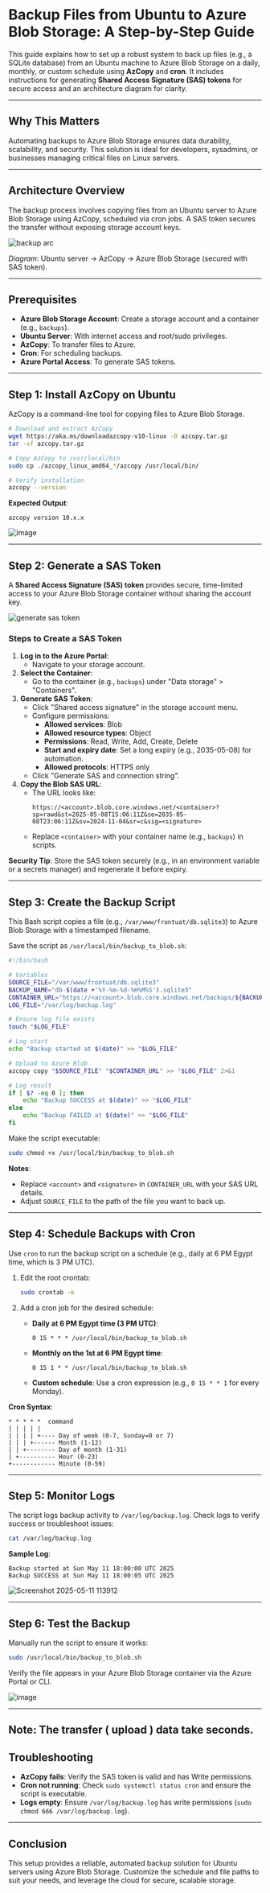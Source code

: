 # Backup Files from Ubuntu to Azure Blob Storage: A Step-by-Step Guide

This guide explains how to set up a robust system to back up files (e.g., a SQLite database) from an Ubuntu machine to Azure Blob Storage on a daily, monthly, or custom schedule using **AzCopy** and **cron**. It includes instructions for generating **Shared Access Signature (SAS) tokens** for secure access and an architecture diagram for clarity.

---

## Why This Matters
Automating backups to Azure Blob Storage ensures data durability, scalability, and security. This solution is ideal for developers, sysadmins, or businesses managing critical files on Linux servers.

---

## Architecture Overview
The backup process involves copying files from an Ubuntu server to Azure Blob Storage using AzCopy, scheduled via cron jobs. A SAS token secures the transfer without exposing storage account keys.

![backup arc](https://github.com/user-attachments/assets/e135af89-5af5-4145-8205-6199e3f4c5f5)

*Diagram*: Ubuntu server → AzCopy → Azure Blob Storage (secured with SAS token).

---

## Prerequisites
- **Azure Blob Storage Account**: Create a storage account and a container (e.g., `backups`).
- **Ubuntu Server**: With internet access and root/sudo privileges.
- **AzCopy**: To transfer files to Azure.
- **Cron**: For scheduling backups.
- **Azure Portal Access**: To generate SAS tokens.

---

## Step 1: Install AzCopy on Ubuntu
AzCopy is a command-line tool for copying files to Azure Blob Storage.

```bash
# Download and extract AzCopy
wget https://aka.ms/downloadazcopy-v10-linux -O azcopy.tar.gz
tar -xf azcopy.tar.gz

# Copy AzCopy to /usr/local/bin
sudo cp ./azcopy_linux_amd64_*/azcopy /usr/local/bin/

# Verify installation
azcopy --version
```

**Expected Output**:
```
azcopy version 10.x.x
```
![image](https://github.com/user-attachments/assets/24be6592-ba7e-4396-b7ae-e981c7096219)

---

## Step 2: Generate a SAS Token
A **Shared Access Signature (SAS) token** provides secure, time-limited access to your Azure Blob Storage container without sharing the account key.

![generate sas token ](https://github.com/user-attachments/assets/698495b0-afd7-461c-befc-cc54cf516756)

### Steps to Create a SAS Token
1. **Log in to the Azure Portal**:
   - Navigate to your storage account.
2. **Select the Container**:
   - Go to the container (e.g., `backups`) under "Data storage" > "Containers".
3. **Generate SAS Token**:
   - Click "Shared access signature" in the storage account menu.
   - Configure permissions:
     - **Allowed services**: Blob
     - **Allowed resource types**: Object
     - **Permissions**: Read, Write, Add, Create, Delete
     - **Start and expiry date**: Set a long expiry (e.g., 2035-05-08) for automation.
     - **Allowed protocols**: HTTPS only
   - Click "Generate SAS and connection string".
4. **Copy the Blob SAS URL**:
   - The URL looks like:
     ```
     https://<account>.blob.core.windows.net/<container>?sp=rawd&st=2025-05-08T15:06:11Z&se=2035-05-08T23:06:11Z&sv=2024-11-04&sr=c&sig=<signature>
     ```
   - Replace `<container>` with your container name (e.g., `backups`) in scripts.

**Security Tip**: Store the SAS token securely (e.g., in an environment variable or a secrets manager) and regenerate it before expiry.

---

## Step 3: Create the Backup Script
This Bash script copies a file (e.g., `/var/www/frontuat/db.sqlite3`) to Azure Blob Storage with a timestamped filename.

Save the script as `/usr/local/bin/backup_to_blob.sh`:

```bash
#!/bin/bash

# Variables
SOURCE_FILE="/var/www/frontuat/db.sqlite3"
BACKUP_NAME="db-$(date +'%Y-%m-%d-%H%M%S').sqlite3"
CONTAINER_URL="https://<account>.blob.core.windows.net/backups/${BACKUP_NAME}?sp=rawd&st=2025-05-08T15:06:11Z&se=2035-05-08T23:06:11Z&sv=2024-11-04&sr=c&sig=<signature>"
LOG_FILE="/var/log/backup.log"

# Ensure log file exists
touch "$LOG_FILE"

# Log start
echo "Backup started at $(date)" >> "$LOG_FILE"

# Upload to Azure Blob
azcopy copy "$SOURCE_FILE" "$CONTAINER_URL" >> "$LOG_FILE" 2>&1

# Log result
if [ $? -eq 0 ]; then
    echo "Backup SUCCESS at $(date)" >> "$LOG_FILE"
else
    echo "Backup FAILED at $(date)" >> "$LOG_FILE"
fi
```

Make the script executable:
```bash
sudo chmod +x /usr/local/bin/backup_to_blob.sh
```

**Notes**:
- Replace `<account>` and `<signature>` in `CONTAINER_URL` with your SAS URL details.
- Adjust `SOURCE_FILE` to the path of the file you want to back up.

---

## Step 4: Schedule Backups with Cron
Use `cron` to run the backup script on a schedule (e.g., daily at 6 PM Egypt time, which is 3 PM UTC).

1. Edit the root crontab:
   ```bash
   sudo crontab -e
   ```

2. Add a cron job for the desired schedule:
   - **Daily at 6 PM Egypt time (3 PM UTC)**:
     ```
     0 15 * * * /usr/local/bin/backup_to_blob.sh
     ```
   - **Monthly on the 1st at 6 PM Egypt time**:
     ```
     0 15 1 * * /usr/local/bin/backup_to_blob.sh
     ```
   - **Custom schedule**: Use a cron expression (e.g., `0 15 * * 1` for every Monday).

**Cron Syntax**:
```
* * * * *  command
| | | | |
| | | | +---- Day of week (0-7, Sunday=0 or 7)
| | | +------ Month (1-12)
| | +-------- Day of month (1-31)
| +---------- Hour (0-23)
+------------ Minute (0-59)
```

---

## Step 5: Monitor Logs
The script logs backup activity to `/var/log/backup.log`. Check logs to verify success or troubleshoot issues:
```bash
cat /var/log/backup.log
```

**Sample Log**:
```
Backup started at Sun May 11 18:00:00 UTC 2025
Backup SUCCESS at Sun May 11 18:00:05 UTC 2025
```
![Screenshot 2025-05-11 113912](https://github.com/user-attachments/assets/1f4f3726-bd1c-4a63-9125-ecd4fafd7fa5)

---

## Step 6: Test the Backup
Manually run the script to ensure it works:
```bash
sudo /usr/local/bin/backup_to_blob.sh
```

Verify the file appears in your Azure Blob Storage container via the Azure Portal or CLI.

![image](https://github.com/user-attachments/assets/5a3fa8f7-db56-446f-bb30-d31d9e7a8144)

---
## Note: The transfer ( upload ) data take seconds.

## Troubleshooting
- **AzCopy fails**: Verify the SAS token is valid and has Write permissions.
- **Cron not running**: Check `sudo systemctl status cron` and ensure the script is executable.
- **Logs empty**: Ensure `/var/log/backup.log` has write permissions (`sudo chmod 666 /var/log/backup.log`).

---

## Conclusion
This setup provides a reliable, automated backup solution for Ubuntu servers using Azure Blob Storage. Customize the schedule and file paths to suit your needs, and leverage the cloud for secure, scalable storage.
